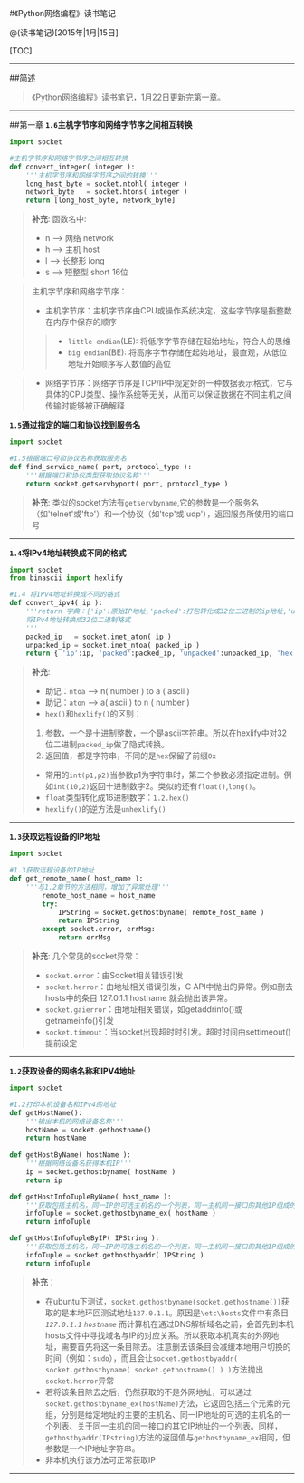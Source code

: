 #《Python网络编程》读书笔记

@(读书笔记)[2015年|1月|15日]

[TOC]

-----------

##简述

>《Python网络编程》读书笔记，1月22日更新完第一章。

-----------

##第一章
**`1.6`主机字节序和网络字节序之间相互转换**
``` python
import socket

#主机字节序和网络字节序之间相互转换
def convert_integer( integer ):
	'''主机字节序和网络字节序之间的转换'''
	long_host_byte = socket.ntohl( integer )
	network_byte   = socket.htons( integer )
	return [long_host_byte, network_byte]
```
>**补充**:
>函数名中:
>- n --> 网络 network
>- h --> 主机 host
>- l  --> 长整形 long 
>- s --> 短整型 short 16位

>主机字节序和网络字节序：
>- 主机字节序：主机字节序由CPU或操作系统决定，这些字节序是指整数在内存中保存的顺序
>>- `little endian`(LE): 将低序字节存储在起始地址，符合人的思维
>>- `big endian`(BE): 将高序字节存储在起始地址，最直观，从低位地址开始顺序写入数值的高位

>- 网络字节序：网络字节序是TCP/IP中规定好的一种数据表示格式，它与具体的CPU类型、操作系统等无关，从而可以保证数据在不同主机之间传输时能够被正确解释

**`1.5`通过指定的端口和协议找到服务名**
``` python
import socket

#1.5根据端口号和协议名称获取服务名
def find_service_name( port, protocol_type ):
	'''根据端口和协议类型获取协议名称'''
	return socket.getservbyport( port, protocol_type )
```
>**补充**:
>类似的socket方法有`getservbyname`,它的参数是一个服务名（如'telnet'或'ftp'）和一个协议（如'tcp'或'udp'），返回服务所使用的端口号

----------
**`1.4`将IPv4地址转换成不同的格式**

``` python
import socket
from binascii import hexlify

#1.4 将IPv4地址转换成不同的格式
def convert_ipv4( ip ):
	'''return 字典：{'ip':原始IP地址,'packed':打包转化成32位二进制的ip地址,'unpacked': 解包解析出IP地址字符串, 'hex':32位二进制IP地址转化成16进制 }
	将IPv4地址转换成32位二进制格式
	'''
	packed_ip   = socket.inet_aton( ip )
	unpacked_ip = socket.inet_ntoa( packed_ip )
	return { 'ip':ip, 'packed':packed_ip, 'unpacked':unpacked_ip, 'hex':hexlify( packed_ip ) }

```
>**补充**:
>- 助记：`ntoa` --> n( number ) to a ( ascii )
>- 助记：`aton` --> a( ascii ) to n ( number )
>- `hex()`和`hexlify()`的区别：
>1. 参数，一个是十进制整数，一个是ascii字符串。所以在hexlify中对32位二进制`packed_ip`做了隐式转换。
>2. 返回值，都是字符串，不同的是`hex`保留了前缀`0x`
>- 常用的`int(p1,p2)`当参数p1为字符串时，第二个参数必须指定进制。例如`int(10,2)`返回十进制数字2。类似的还有`float()`,`long()`。
>- `float`类型转化成16进制数字：`1.2.hex()`
>- `hexlify()`的逆方法是`unhexlify()`

----------
**`1.3`获取远程设备的IP地址**

``` python
import socket

#1.3获取远程设备的IP地址
def get_remote_name( host_name ):
	'''与1.2章节的方法相同，增加了异常处理'''
        remote_host_name = host_name
        try:
            IPString = socket.gethostbyname( remote_host_name )
            return IPString
        except socket.error, errMsg:
            return errMsg

```
>**补充**:
>几个常见的socket异常：
>- `socket.error`：由Socket相关错误引发
>- `socket.herror`：由地址相关错误引发，C API中抛出的异常。例如删去hosts中的条目 127.0.1.1 hostname 就会抛出该异常。
>- `socket.gaierror`：由地址相关错误，如getaddrinfo()或getnameinfo()引发
>- `socket.timeout`：当socket出现超时时引发。超时时间由settimeout()提前设定

--------------
**`1.2`获取设备的网络名称和IPV4地址**

``` python
import socket

#1.2打印本机设备名和IPv4的地址
def getHostName():
	'''输出本机的网络设备名称'''
	hostName = socket.gethostname()
	return hostName
	
def getHostByName( hostName ):
	'''根据网络设备名获得本机IP'''
	ip = socket.gethostbyname( hostName )
	return ip

def getHostInfoTupleByName( host_name ):
	'''获取包括主机名，同一IP的可选主机名的一个列表，同一主机同一接口的其他IP组成的列表'''
	infoTuple = socket.gethostbyname_ex( hostName )
	return infoTuple

def getHostInfoTupleByIP( IPString ):
	'''获取包括主机名，同一IP的可选主机名的一个列表，同一主机同一接口的其他IP组成的列表'''
	infoTuple = socket.gethostbyaddr( IPString )
	return infoTuple

```
>**补充**：
>- 在ubuntu下测试，`socket.gethostbyname(socket.gethostname())`获取的是本地环回测试地址`127.0.1.1`。原因是`\etc\hosts`文件中有条目
>*`127.0.1.1`  `hostname`*
>而计算机在通过DNS解析域名之前，会首先到本机hosts文件中寻找域名与IP的对应关系。所以获取本机真实的外网地址，需要首先将这一条目除去。注意删去该条目会减缓本地用户切换的时间（例如：`sudo`），而且会让`socket.gethostbyaddr( socket.gethostbyname( socket.gethostname() ) )`方法抛出`socket.herror`异常
>- 若将该条目除去之后，仍然获取的不是外网地址，可以通过`socket.gethostbyname_ex(hostName)`方法，它返回包括三个元素的元组，分别是给定地址的主要的主机名、同一IP地址的可选的主机名的一个列表、关于同一主机的同一接口的其它IP地址的一个列表。同样，`gethostbyaddr(IPstring)`方法的返回值与`gethostbyname_ex`相同，但参数是一个IP地址字符串。
>- 非本机执行该方法可正常获取IP

----------



